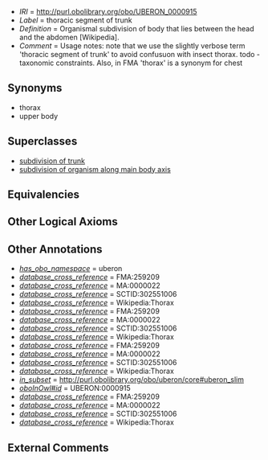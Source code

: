  * *IRI* = http://purl.obolibrary.org/obo/UBERON_0000915
 * *Label* = thoracic segment of trunk
 * *Definition* = Organismal subdivision of body that lies between the head and the abdomen [Wikipedia].
 * *Comment* = Usage notes: note that we use the slightly verbose term 'thoracic segment of trunk' to avoid confusuon with insect thorax. todo - taxonomic constraints. Also, in FMA 'thorax' is a synonym for chest

## Synonyms

 * thorax
 * upper body

## Superclasses

 * [subdivision of trunk](../../UBERON/69/UBERON_0009569.md)
 * [subdivision of organism along main body axis](../../UBERON/76/UBERON_0011676.md)

## Equivalencies


## Other Logical Axioms


## Other Annotations

 * *[has_obo_namespace](../../ce/oboInOwl#hasOBONamespace.md)* = uberon
 * *[database_cross_reference](../../ef/oboInOwl#hasDbXref.md)* = FMA:259209
 * *[database_cross_reference](../../ef/oboInOwl#hasDbXref.md)* = MA:0000022
 * *[database_cross_reference](../../ef/oboInOwl#hasDbXref.md)* = SCTID:302551006
 * *[database_cross_reference](../../ef/oboInOwl#hasDbXref.md)* = Wikipedia:Thorax
 * *[database_cross_reference](../../ef/oboInOwl#hasDbXref.md)* = FMA:259209
 * *[database_cross_reference](../../ef/oboInOwl#hasDbXref.md)* = MA:0000022
 * *[database_cross_reference](../../ef/oboInOwl#hasDbXref.md)* = SCTID:302551006
 * *[database_cross_reference](../../ef/oboInOwl#hasDbXref.md)* = Wikipedia:Thorax
 * *[database_cross_reference](../../ef/oboInOwl#hasDbXref.md)* = FMA:259209
 * *[database_cross_reference](../../ef/oboInOwl#hasDbXref.md)* = MA:0000022
 * *[database_cross_reference](../../ef/oboInOwl#hasDbXref.md)* = SCTID:302551006
 * *[database_cross_reference](../../ef/oboInOwl#hasDbXref.md)* = Wikipedia:Thorax
 * *[in_subset](../../et/oboInOwl#inSubset.md)* = http://purl.obolibrary.org/obo/uberon/core#uberon_slim
 * *[oboInOwl#id](../../id/oboInOwl#id.md)* = UBERON:0000915
 * *[database_cross_reference](../../ef/oboInOwl#hasDbXref.md)* = FMA:259209
 * *[database_cross_reference](../../ef/oboInOwl#hasDbXref.md)* = MA:0000022
 * *[database_cross_reference](../../ef/oboInOwl#hasDbXref.md)* = SCTID:302551006
 * *[database_cross_reference](../../ef/oboInOwl#hasDbXref.md)* = Wikipedia:Thorax

## External Comments

